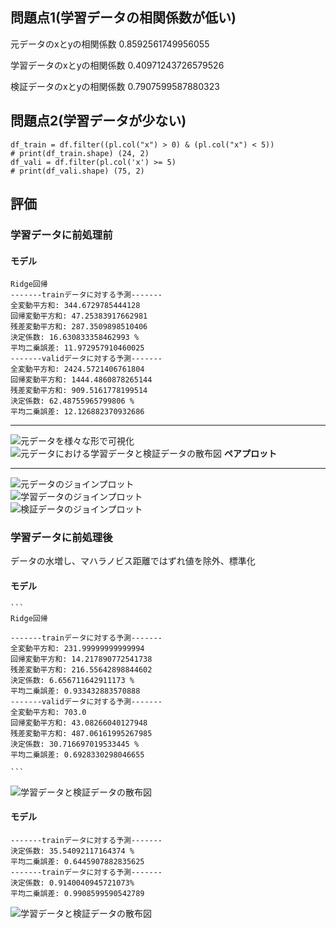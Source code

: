 ## 問題点1(学習データの相関係数が低い)  
元データのxとyの相関係数 0.8592561749956055  
 
学習データのxとyの相関係数 0.40971243726579526  

検証データのxとyの相関係数 0.7907599587880323  

## 問題点2(学習データが少ない)
```
df_train = df.filter((pl.col("x") > 0) & (pl.col("x") < 5))
# print(df_train.shape) (24, 2)
df_vali = df.filter(pl.col('x') >= 5)
# print(df_vali.shape) (75, 2) 
```

## 評価
### 学習データに前処理前    
#### モデル
```
Ridge回帰  
-------trainデータに対する予測-------  
全変動平方和: 344.6729785444128   
回帰変動平方和: 47.25383917662981   
残差変動平方和: 287.3509898510406   
決定係数: 16.630833358462993 %   
平均二乗誤差: 11.972957910460025  
-------validデータに対する予測-------  
全変動平方和: 2424.5721406761804   
回帰変動平方和: 1444.4860878265144   
残差変動平方和: 909.5161778199514   
決定係数: 62.48755965799806 %   
平均二乗誤差: 12.126882370932686  
``` 

***
![元データを様々な形で可視化](original_graphs.png)
![元データにおける学習データと検証データの散布図](image.png)
**ペアプロット**  
***
![元データのジョインプロット](original_full_join_plot.png)  
![学習データのジョインプロット](original_train_join_plot.png)  
![検証データのジョインプロット](original_valid_join_plot.png)  
### 学習データに前処理後     

データの水増し、マハラノビス距離ではずれ値を除外、標準化  
#### モデル  
    
    ```
    Ridge回帰   

    -------trainデータに対する予測-------       
    全変動平方和: 231.99999999999994   
    回帰変動平方和: 14.217890772541738   
    残差変動平方和: 216.55642898844602   
    決定係数: 6.656711642911173 %   
    平均二乗誤差: 0.933432883570888  
    -------validデータに対する予測-------  
    全変動平方和: 703.0   
    回帰変動平方和: 43.08266040127948   
    残差変動平方和: 487.06161995267985   
    決定係数: 30.716697019533445 %   
    平均二乗誤差: 0.6928330298046655   

    ```
  ![学習データと検証データの散布図](image-1.png)


#### モデル
    -------trainデータに対する予測-------       
    決定係数: 35.54092117164374 %   
    平均二乗誤差: 0.6445907882835625  
    -------trainデータに対する予測-------         
    決定係数: 0.9140040945721073%   
    平均二乗誤差: 0.9908599590542789  

![学習データと検証データの散布図](image-2.png)
